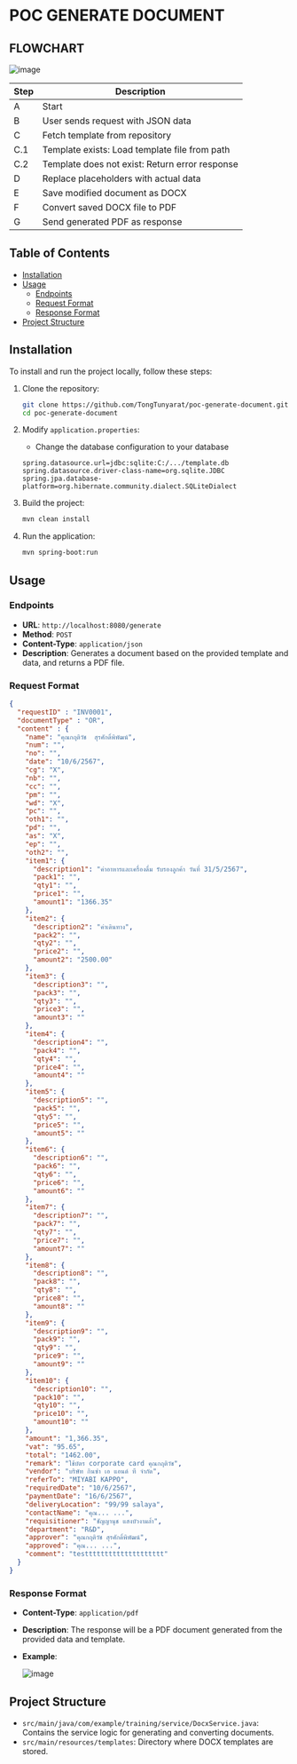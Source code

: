 # POC GENERATE DOCUMENT


## FLOWCHART
![image](https://github.com/TongTunyarat/poc-generate-document/assets/113578736/72db42b0-17e4-420f-b8c7-df934b1aa38d)

| Step | Description |
|------|-------------|
| A    | Start |
| B    | User sends request with JSON data |
| C    | Fetch template from repository |
| C.1  | Template exists: Load template file from path |
| C.2  | Template does not exist: Return error response |
| D    | Replace placeholders with actual data |
| E    | Save modified document as DOCX |
| F    | Convert saved DOCX file to PDF |
| G    | Send generated PDF as response |


## Table of Contents
- [Installation](#installation)
- [Usage](#usage)
  - [Endpoints](#endpoints)
  - [Request Format](#request-format)
  - [Response Format](#response-format)
- [Project Structure](#project-structure)

## Installation

To install and run the project locally, follow these steps:

1. Clone the repository:
   ```bash
   git clone https://github.com/TongTunyarat/poc-generate-document.git
   cd poc-generate-document
   ```

2. Modify `application.properties`:
   - Change the database configuration to your database
   ```properties
   spring.datasource.url=jdbc:sqlite:C:/.../template.db
   spring.datasource.driver-class-name=org.sqlite.JDBC
   spring.jpa.database-platform=org.hibernate.community.dialect.SQLiteDialect
   ```

3. Build the project:
   ```bash
   mvn clean install
   ```

4. Run the application:
   ```bash
   mvn spring-boot:run
   ```

## Usage

### Endpoints

- **URL**: `http://localhost:8080/generate`
- **Method**: `POST`
- **Content-Type**: `application/json`
- **Description**: Generates a document based on the provided template and data, and returns a PDF file.

### Request Format

```json
{
  "requestID" : "INV0001",
  "documentType" : "OR",
  "content" : {
    "name": "คุณกฤติวัช  สุรศักดิ์พิพัฒน์",
    "num": "",
    "no": "",
    "date": "10/6/2567",
    "cg": "X",
    "nb": "",
    "cc": "",
    "pm": "",
    "wd": "X",
    "pc": "",
    "oth1": "",
    "pd": "",
    "as": "X",
    "ep": "",
    "oth2": "",
    "item1": {
      "description1": "ค่าอาหารและเครื่องดื่ม รับรองลูกค้า วันที่ 31/5/2567",
      "pack1": "",
      "qty1": "",
      "price1": "",
      "amount1": "1366.35"
    },
    "item2": {
      "description2": "ค่าเดินทาง",
      "pack2": "",
      "qty2": "",
      "price2": "",
      "amount2": "2500.00"
    },
    "item3": {
      "description3": "",
      "pack3": "",
      "qty3": "",
      "price3": "",
      "amount3": ""
    },		
    "item4": {
      "description4": "",
      "pack4": "",
      "qty4": "",
      "price4": "",
      "amount4": ""
    },
    "item5": {
      "description5": "",
      "pack5": "",
      "qty5": "",
      "price5": "",
      "amount5": ""
    },		
    "item6": {
      "description6": "",
      "pack6": "",
      "qty6": "",
      "price6": "",
      "amount6": ""
    },	
    "item7": {
      "description7": "",
      "pack7": "",
      "qty7": "",
      "price7": "",
      "amount7": ""
    },
    "item8": {
      "description8": "",
      "pack8": "",
      "qty8": "",
      "price8": "",
      "amount8": ""
    },
    "item9": {
      "description9": "",
      "pack9": "",
      "qty9": "",
      "price9": "",
      "amount9": ""
    },
    "item10": {
      "description10": "",
      "pack10": "",
      "qty10": "",
      "price10": "",
      "amount10": ""
    },
    "amount": "1,366.35",
    "vat": "95.65",		
    "total": "1462.00",
    "remark": "ใช้บัตร corporate card คุณกฤติวัช",		
    "vendor": "บริษัท กินซ่า เอ แอนด์ ที จำกัด",
    "referTo": "MIYABI KAPPO",
    "requiredDate": "10/6/2567",
    "paymentDate": "16/6/2567",
    "deliveryLocation": "99/99 salaya",
    "contactName": "คุณ... ...",
    "requisitioner": "ชัญญานุช แสงบัวงามล้ำ",
    "department": "R&D",
    "approver": "คุณกฤติวัช สุรศักดิ์พิพัฒน์",
    "approved": "คุณ... ...",
    "comment": "testttttttttttttttttttt"
  }
}
```

### Response Format

- **Content-Type**: `application/pdf`
- **Description**: The response will be a PDF document generated from the provided data and template.
- **Example**:

  ![image](https://github.com/TongTunyarat/poc-generate-document/assets/113578736/c4fd35ec-9ff1-4f3f-8fc6-c5b9edc26cba)

## Project Structure

- `src/main/java/com/example/training/service/DocxService.java`: Contains the service logic for generating and converting documents.
- `src/main/resources/templates`: Directory where DOCX templates are stored.
